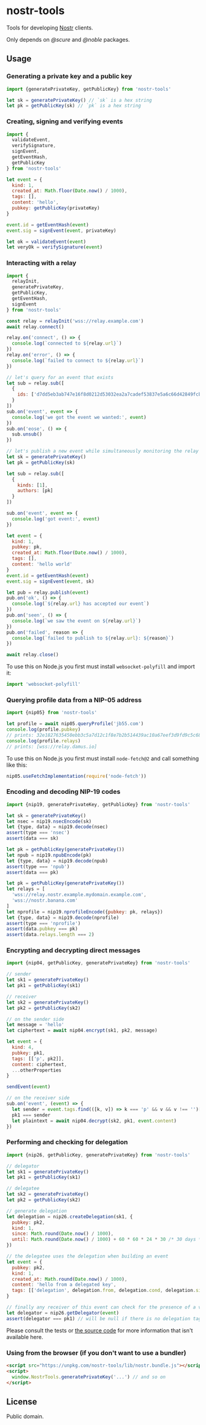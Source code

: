 # nostr-tools

Tools for developing [Nostr](https://github.com/fiatjaf/nostr) clients.

Only depends on _@scure_ and _@noble_ packages.

## Usage

### Generating a private key and a public key

```js
import {generatePrivateKey, getPublicKey} from 'nostr-tools'

let sk = generatePrivateKey() // `sk` is a hex string
let pk = getPublicKey(sk) // `pk` is a hex string
```

### Creating, signing and verifying events

```js
import {
  validateEvent,
  verifySignature,
  signEvent,
  getEventHash,
  getPublicKey
} from 'nostr-tools'

let event = {
  kind: 1,
  created_at: Math.floor(Date.now() / 1000),
  tags: [],
  content: 'hello',
  pubkey: getPublicKey(privateKey)
}

event.id = getEventHash(event)
event.sig = signEvent(event, privateKey)

let ok = validateEvent(event)
let veryOk = verifySignature(event)
```

### Interacting with a relay

```js
import {
  relayInit,
  generatePrivateKey,
  getPublicKey,
  getEventHash,
  signEvent
} from 'nostr-tools'

const relay = relayInit('wss://relay.example.com')
await relay.connect()

relay.on('connect', () => {
  console.log(`connected to ${relay.url}`)
})
relay.on('error', () => {
  console.log(`failed to connect to ${relay.url}`)
})

// let's query for an event that exists
let sub = relay.sub([
  {
    ids: ['d7dd5eb3ab747e16f8d0212d53032ea2a7cadef53837e5a6c66d42849fcb9027']
  }
])
sub.on('event', event => {
  console.log('we got the event we wanted:', event)
})
sub.on('eose', () => {
  sub.unsub()
})

// let's publish a new event while simultaneously monitoring the relay for it
let sk = generatePrivateKey()
let pk = getPublicKey(sk)

let sub = relay.sub([
  {
    kinds: [1],
    authors: [pk]
  }
])

sub.on('event', event => {
  console.log('got event:', event)
})

let event = {
  kind: 1,
  pubkey: pk,
  created_at: Math.floor(Date.now() / 1000),
  tags: [],
  content: 'hello world'
}
event.id = getEventHash(event)
event.sig = signEvent(event, sk)

let pub = relay.publish(event)
pub.on('ok', () => {
  console.log(`${relay.url} has accepted our event`)
})
pub.on('seen', () => {
  console.log(`we saw the event on ${relay.url}`)
})
pub.on('failed', reason => {
  console.log(`failed to publish to ${relay.url}: ${reason}`)
})

await relay.close()
```

To use this on Node.js you first must install `websocket-polyfill` and import it:

```js
import 'websocket-polyfill'
```

### Querying profile data from a NIP-05 address

```js
import {nip05} from 'nostr-tools'

let profile = await nip05.queryProfile('jb55.com')
console.log(profile.pubkey)
// prints: 32e1827635450ebb3c5a7d12c1f8e7b2b514439ac10a67eef3d9fd9c5c68e245
console.log(profile.relays)
// prints: [wss://relay.damus.io]
```

To use this on Node.js you first must install `node-fetch@2` and call something like this:

```js
nip05.useFetchImplementation(require('node-fetch'))
```

### Encoding and decoding NIP-19 codes

```js
import {nip19, generatePrivateKey, getPublicKey} from 'nostr-tools'

let sk = generatePrivateKey()
let nsec = nip19.nsecEncode(sk)
let {type, data} = nip19.decode(nsec)
assert(type === 'nsec')
assert(data === sk)

let pk = getPublicKey(generatePrivateKey())
let npub = nip19.npubEncode(pk)
let {type, data} = nip19.decode(npub)
assert(type === 'npub')
assert(data === pk)

let pk = getPublicKey(generatePrivateKey())
let relays = [
  'wss://relay.nostr.example.mydomain.example.com',
  'wss://nostr.banana.com'
]
let nprofile = nip19.nprofileEncode({pubkey: pk, relays})
let {type, data} = nip19.decode(nprofile)
assert(type === 'nprofile')
assert(data.pubkey === pk)
assert(data.relays.length === 2)
```

### Encrypting and decrypting direct messages

```js
import {nip04, getPublicKey, generatePrivateKey} from 'nostr-tools'

// sender
let sk1 = generatePrivateKey()
let pk1 = getPublicKey(sk1)

// receiver
let sk2 = generatePrivateKey()
let pk2 = getPublicKey(sk2)

// on the sender side
let message = 'hello'
let ciphertext = await nip04.encrypt(sk1, pk2, message)

let event = {
  kind: 4,
  pubkey: pk1,
  tags: [['p', pk2]],
  content: ciphertext,
  ...otherProperties
}

sendEvent(event)

// on the receiver side
sub.on('event', (event) => {
  let sender = event.tags.find(([k, v]) => k === 'p' && v && v !== '')[1]
  pk1 === sender
  let plaintext = await nip04.decrypt(sk2, pk1, event.content)
})
```

### Performing and checking for delegation

```js
import {nip26, getPublicKey, generatePrivateKey} from 'nostr-tools'

// delegator
let sk1 = generatePrivateKey()
let pk1 = getPublicKey(sk1)

// delegatee
let sk2 = generatePrivateKey()
let pk2 = getPublicKey(sk2)

// generate delegation
let delegation = nip26.createDelegation(sk1, {
  pubkey: pk2,
  kind: 1,
  since: Math.round(Date.now() / 1000),
  until: Math.round(Date.now() / 1000) + 60 * 60 * 24 * 30 /* 30 days */
})

// the delegatee uses the delegation when building an event
let event = {
  pubkey: pk2,
  kind: 1,
  created_at: Math.round(Date.now() / 1000),
  content: 'hello from a delegated key',
  tags: [['delegation', delegation.from, delegation.cond, delegation.sig]]
}

// finally any receiver of this event can check for the presence of a valid delegation tag
let delegator = nip26.getDelegator(event)
assert(delegator === pk1) // will be null if there is no delegation tag or if it is invalid
```

Please consult the tests or [the source code](https://github.com/fiatjaf/nostr-tools) for more information that isn't available here.

### Using from the browser (if you don't want to use a bundler)

```html
<script src="https://unpkg.com/nostr-tools/lib/nostr.bundle.js"></script>
<script>
  window.NostrTools.generatePrivateKey('...') // and so on
</script>
```

## License

Public domain.
